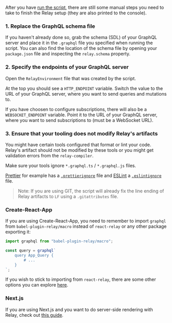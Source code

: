 After you have [run the script](../README.md#usage), there are still some manual steps you need to take to finish the Relay setup (they are also printed to the console).

### 1. Replace the GraphQL schema file

If you haven't already done so, grab the schema (SDL) of your GraphQL server and place it in the `.graphql` file you specified when running the script. You can also find the location of the schema file by opening your `package.json` file and inspecting the `relay.schema` property.

### 2. Specify the endpoints of your GraphQL server

Open the `RelayEnvironment` file that was created by the script.

At the top you should see a `HTTP_ENDPOINT` variable. Switch the value to the URL of your GraphQL server, where you want to send queries and mutations to.

If you have choosen to configure subscriptions, there will also be a `WEBSOCKET_ENDPOINT` variable. Point it to the URL of your GraphQL server, where you want to send subscriptions to (must be a WebSocket URL).

### 3. Ensure that your tooling does not modify Relay's artifacts

You might have certain tools configured that format or lint your code. Relay's artifact should not be modified by these tools or you might get validation errors from the `relay-compiler`.

Make sure your tools ignore `*.graphql.ts` / `*.graphql.js` files.

[Prettier](https://github.com/prettier/prettier) for example has a [`.prettierignore`](https://prettier.io/docs/en/ignore.html#ignoring-files-prettierignore) file and [ESLint](https://github.com/eslint/eslint) a [`.eslintignore`](https://eslint.org/docs/latest/user-guide/configuring/ignoring-code#the-eslintignore-file) file.

> Note: If you are using GIT, the script will already fix the line ending of Relay artifacts to `LF` using a `.gitattributes` file.

### Create-React-App

If you are using Create-React-App, you need to remember to import `graphql` from `babel-plugin-relay/macro` instead of `react-relay` or any other package exporting it:

```typescript
import graphql from "babel-plugin-relay/macro";

const query = graphql`
    query App_Query {
        # ...
    }
`;
```

If you wish to stick to importing from `react-relay`, there are some other options you can explore [here](./cra-babel-setup.md).

### Next.js

If you are using Next.js and you want to do server-side rendering with Relay, check out [this guide](./next-server-data-fetching.md).
